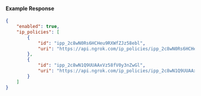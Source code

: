 <!-- Code generated for API Clients. DO NOT EDIT. -->

#### Example Response

```json
{
	"enabled": true,
	"ip_policies": [
		{
			"id": "ipp_2c8wN0Rs6HCHeu9RXWfZJz58ebl",
			"uri": "https://api.ngrok.com/ip_policies/ipp_2c8wN0Rs6HCHeu9RXWfZJz58ebl"
		},
		{
			"id": "ipp_2c8wN1Q9UUAAxVz58fV0y3nZwGl",
			"uri": "https://api.ngrok.com/ip_policies/ipp_2c8wN1Q9UUAAxVz58fV0y3nZwGl"
		}
	]
}
```

